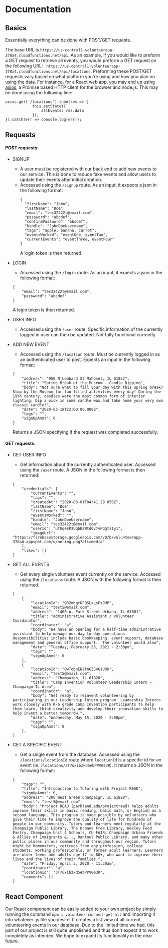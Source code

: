 # Documentation

## Basics
Essentially everything can be done with POST/GET requests.

The base URL is `https://us-central1-volunteerapp-378a4.cloudfunctions.net/api`. As an example, if you would like to preform a GET request to retrieve all events, you would preform a GET request on the following URL: ` https://us-central1-volunteerapp-378a4.cloudfunctions.net/api/locations`. Preforming these POST/GET requests vary based on what platform you're using and how you plan on using the data. For instance, for a React web app, you may end up using [axios](https://github.com/axios/axios), a Promise based HTTP client for the browser and node.js. This may be done using the following line:

```
axios.get('/locations').then(res => {
            this.setState({
                allEvents: res.data
            });
}).catch(err => console.log(err));
```

## Requests

#### POST requests:
* SIGNUP
  * A user must be registered with our back end to add new events to our service. This is done to reduce fake events and allow users to update their events after initial creation.
  * Accessed using the `/signup` route. As an input, it expects a json in the following format:
    ```
    {
      "firstName": "John",
      "lastName": "Doe",
      "email": "tes32422t@email.com",
      "password": "abcdef",
      "confirmPassword": "abcdef",
      "handle": "JohnDoeUsername",
      "tags": "apple, banana, carrot",
      "eventsWorked": "eventOne, eventTwo",
      "currentEvents": "eventThree, eventFour"
    }
    ```
    A login token is then returned.
* LOGIN
  * Accessed using the `/login` route. As an input, it expects a json in the following format:
  ```
  {
      "email": "tes32422t@email.com",
      "password": "abcdef"
  }
  ```
  A login token is then returned.

* USER INFO
  * Accessed using the `/user` route. Specific information of the currently logged in user can then be updated. Not fully functional currently.

* ADD NEW EVENT
  * Accessed using the `/location` route. Must be currently logged in as an authenticated user to post. Expects an input in the following format:
  ```
  {
      "address": "950 N Lombard St Mahomet, IL 61852",
      "title": "Spring Break at the Museum - Candle Dipping",
      "body": "Not sure what to fill your day with this spring break? Stop by the Museum for fun-filled activities every day! During the 19th century, candles were the most common form of interior lighting. Dip a wick in some candle wax and take home your very own classic candle!",
      "date": "2020-03-18T22:00:00.000Z",
      "tags": "",
      "signUpAmnt": 0
  }
  ```

  Returns a JSON specifying if the request was completed successfully.


#### GET requests:
* GET USER INFO
  * Get information about the currently authenticated user. Accessed using the `/user` route. A JSON in the following format is then returned:
  ```
  {
      "credentials": {
          "currentEvents": "",
          "tags": "",
          "createdAt": "2020-03-01T04:41:29.050Z",
          "lastName": "Doe",
          "firstName": "John",
          "eventsWorked": "",
          "handle": "JohnDoeUsername",
          "email": "tes32422t@email.com",
          "userId": "uTUqeEP2UqbB2Wtd0vTvPQgts1y1",
          "imageUrl": "https://firebasestorage.googleapis.com/v0/b/volunteerapp-378a4.appspot.com/o/no-img.png?alt=media"
      },
      "likes": []
  }
  ```

* GET ALL EVENTS
  * Get every single volunteer event currently on the service. Accessed using the `/locations` route. A JSON with the following format is then returned.
  ```
  [
      {
          "locationId": "0R2mhqrOFBSLxLsFxOHP",
          "email": "test5@email.com",
          "address": "1400 W. Park Street Urbana, IL 61801",
          "title": "Administrative Assistant / Volunteer Coordinator",
          "coordinator": "a",
          "body": "We have an opening for a half-time administrative assistant to help manage our day to day operations. Responsibilities include basic bookkeeping, event support, database management and general office support.  The volunteer would also",
          "date": "Tuesday, February 23, 2021 - 2:30pm",
          "tags": "",
          "signUpAmnt": 0
      },
      {
          "locationId": "0wTobnENZtnGZS4GiU0K",
          "email": "test5@email.com",
          "address": "Champaign, IL 61820",
          "title": "Camp Invention Volunteer Leadership Intern -  Champaign IL Area",
          "coordinator": "a",
          "body": "Get ready to reinvent volunteering by participating in our Leadership Intern program! Leadership Interns work closely with K-6 grade Camp Invention participants to help them learn, think creativity and develop their innovation skills to help invent a better tomorrow.",
          "date": "Wednesday, May 15, 2020 - 2:00pm",
          "tags": "",
          "signUpAmnt": 0
      },
  ]
  ```

* GET A SPECIFIC EVENT
  * Get a single event from the database. Accessed using the `/locations/locationId` route where `locationId` is a specific id for an event (ie. `/locations/3T7uxibzkd5ebPPV0e3R`). It returns a JSON in the following format:
  ```
  {
      "tags": "",
      "title": "Introduction to Tutoring with Project READ",
      "signUpAmnt": 0,
      "address": "200 West Green Champaign, IL 61820",
      "email": "test5@email.com",
      "body": "Project READ (parkland.edu/projectread) helps adults improve their skills in basic reading, basic math, or English as a second language. This program is made possible by volunteers who give their time to improve the quality of life for hundreds of people in our community. Tutors and learners meet regularly at the Champaign Public Library, The Urbana Free Library, Wesley Food Pantry, Champaign Unit 4 Schools, CU FAIR: Champaign Urbana Friends & Allies of Immigrants &..., Rantoul Public Library, and many other public places in our community and throughout our region. Tutors might be homemakers, retirees from any profession, college students, working professionals, or former adult learners. Learners are older teens and adults age 17 to 80+, who want to improve their lives and the lives of their families.",
      "date": "Friday, April 3, 2020 - 11:30am",
      "coordinator": "a",
      "locationId": "3T7uxibzkd5ebPPV0e3R",
      "comments": []
  }
  ```

## React Component

Our React component can be easily added to your own project by simply running the command `npm i volunteer-connect-get-all` and importing it into whatever .js file you desire. It creates a list view of all current volunteering events in our database. Due to the limited time we had, this part of our project is still quite unpolished and thus don't expect it to work completely as intended. We hope to expand its functionality in the near future. 
